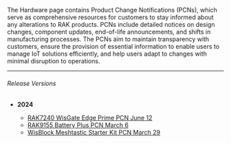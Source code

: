 <rk-head img="/assets/images/release-notes/Hardware.png"></rk-head>

The Hardware page contains Product Change Notifications (PCNs), which serve as comprehensive resources for customers to stay informed about any alterations to RAK products. PCNs include detailed notices on design changes, component updates, end-of-life announcements, and shifts in manufacturing processes. The PCNs aim to maintain transparency with customers, ensure the provision of essential information to enable users to manage IoT solutions efficiently, and help users adapt to changes with minimal disruption to operations.

---

###### Release Versions

- <b> 2024 </b>

    - [RAK7240 WisGate Edge Prime PCN June 12](https://downloads.rakwireless.com/PCN/WisGate/RAK7240%20WisGate%20Edge%20Prime/Product%20Change%20Noticfication-PCN20240612001_WisGate%20Edge%20Prime%20RAK7240%20update202406121408.pdf)
    - [RAK9155 Battery Plus PCN March 6](https://downloads.rakwireless.com/PCN/Accessories/RAK9155%20Battery%20Plus/Product%20Change%20Notice%20(PCN)-PCN202403081153_RAK9155%20Solar%20Panel%20update.pdf)
    - [WisBlock Meshtastic Starter Kit PCN March 29](https://downloads.rakwireless.com/PCN/WisBlock/Meshtastic%20Starter%20Kit/Product%20Change%20Notification-PCN202404261748_Meshtastic%20Starter%20Kit%20LoRa%20Antenna%20Update202404261748.pdf)

